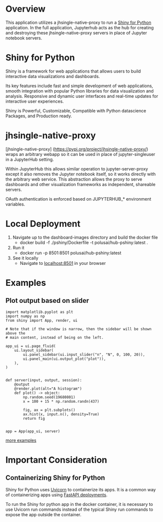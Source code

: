 # Overview
This application utilizes a jhsingle-native-proxy to run a [Shiny for Python](https://shiny.posit.co/py/) application. In the full application, Jupyterhub acts as the hub for creating and destroying these jhsingle-native-proxy servers in place of Jupyter notebook servers.

# Shiny for Python
Shiny is a framework for web applications that allows users to build interactive data visualizations and dashboards.

Its key features include fast and simple development of web applications, smooth integration with popular Python libraries for data visualization and analysis. Responsive and dynamic user interfaces and real-time updates for interactive user experiences.

Shiny is Powerful, Customizable, Compatible with Python datascience Packages, and Production ready.

# jhsingle-native-proxy
[jhsingle-native-proxy] (https://pypi.org/project/jhsingle-native-proxy/) wraps an arbitrary webapp so it can be used in place of jupyter-singleuser in a JupyterHub setting.

Within JupyterHub this allows similar operation to jupyter-server-proxy except it also removes the Jupyter notebook itself, so it works directly with the arbitrary web service. This abstraction allows the proxy to serve dashboards and other visualization frameworks as independent, shareable servers.

OAuth authentication is enforced based on JUPYTERHUB_* environment variables.

# Local Deployment
1. Navigate up to the dashboard-images directory and build the docker file
    - docker build -f ./pshiny/Dockerfile -t polusai/hub-pshiny:latest .
2. Run it
    - docker run -p 8501:8501 polusai/hub-pshiny:latest
3. See it locally
    - Navigate to [localhost:8501](localhost:8501) in your browser

# Examples
## Plot output based on slider
```dotnetcli
import matplotlib.pyplot as plt
import numpy as np
from shiny import App, render, ui

# Note that if the window is narrow, then the sidebar will be shown above the
# main content, instead of being on the left.

app_ui = ui.page_fluid(
    ui.layout_sidebar(
        ui.panel_sidebar(ui.input_slider("n", "N", 0, 100, 20)),
        ui.panel_main(ui.output_plot("plot")),
    ),
)


def server(input, output, session):
    @output
    @render.plot(alt="A histogram")
    def plot() -> object:
        np.random.seed(19680801)
        x = 100 + 15 * np.random.randn(437)

        fig, ax = plt.subplots()
        ax.hist(x, input.n(), density=True)
        return fig


app = App(app_ui, server)

```
[more examples](https://shinylive.io/py/examples/)

# Important Consideration

## Containerizing Shiny for Python
Shiny for Python uses [Uvicorn](https://www.uvicorn.org/) to containerize its apps. It is a common way of containerizing apps using [FastAPI deployments](https://fastapi.tiangolo.com/deployment/docker/).

To run the Shiny for python app in the docker container, it is necessary to use Uvicorn run commands instead of the typical Shiny run commands to expose the app outside the container.